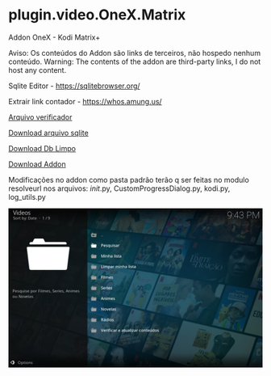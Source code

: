 # plugin.video.OneX.Matrix
Addon OneX - Kodi Matrix+

Aviso: Os conteúdos do Addon são links de terceiros, não hospedo nenhum conteúdo.
Warning: The contents of the addon are third-party links, I do not host any content.

Sqlite Editor - https://sqlitebrowser.org/

Extrair link contador - https://whos.amung.us/

[Arquivo verificador](https://raw.githubusercontent.com/zoreu/base_onex/main/base.txt)

[Download arquivo sqlite](https://zoreu.inrupt.net/public/onex6.db)

[Download Db Limpo](https://github.com/zoreu/zoreu.github.io/raw/master/kodi/limpo01.db)

[Download Addon](https://github.com/OnePlayHD/OneRepo/raw/master/matrix/plugin.video.OneX.Matrix/plugin.video.OneX.Matrix-1.0.5.zip)

Modificações no addon como pasta padrão terão q ser feitas no modulo resolveurl nos arquivos: _init_.py, CustomProgressDialog.py, kodi.py, log_utils.py

![Onex Addon](https://raw.githubusercontent.com/zoreu/zoreu.github.io/master/kodi/onex_image.jpg)
